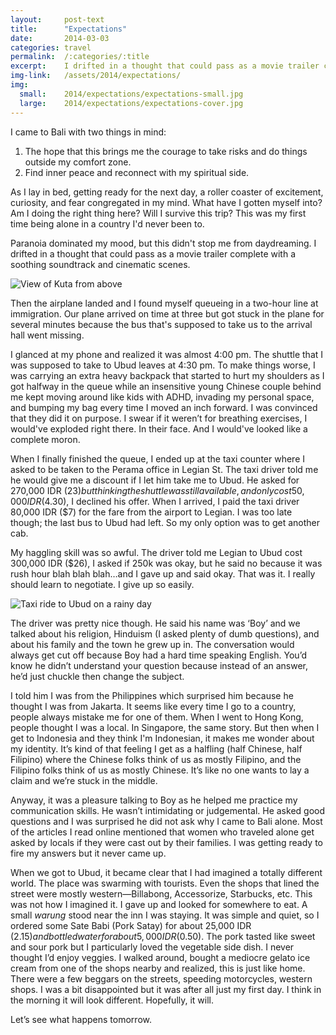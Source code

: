 ```yaml
---
layout:     post-text
title:      "Expectations"
date:       2014-03-03
categories: travel
permalink:  /:categories/:title
excerpt:    I drifted in a thought that could pass as a movie trailer complete with a soothing soundtrack and cinematic scenes.
img-link:   /assets/2014/expectations/
img:
  small:    2014/expectations/expectations-small.jpg
  large:    2014/expectations/expectations-cover.jpg
---
```

I came to Bali with two things in mind:

1. The hope that this brings me the courage to take risks and do things outside my comfort zone.
2. Find inner peace and reconnect with my spiritual side.

As I lay in bed, getting ready for the next day, a roller coaster of excitement, curiosity, and fear congregated in my mind. What have I gotten myself into? Am I doing the right thing here? Will I survive this trip? This was my first time being alone in a country I'd never been to.

Paranoia dominated my mood, but this didn't stop me from daydreaming. I drifted in a thought that could pass as a movie trailer complete with a soothing soundtrack and cinematic scenes.

<div class="module">
  <img src="{{ page.img-link }}1.jpg" alt="View of Kuta from above"  />
</div>

Then the airplane landed and I found myself queueing in a two-hour line at immigration. Our plane arrived on time at three but got stuck in the plane for several minutes because the bus that's supposed to take us to the arrival hall went missing.

I glanced at my phone and realized it was almost 4:00 pm. The shuttle that I was supposed to take to Ubud leaves at 4:30 pm. To make things worse, I was carrying an extra heavy backpack that started to hurt my shoulders as I got halfway in the queue while an insensitive young Chinese couple behind me kept moving around like kids with ADHD, invading my personal space, and bumping my bag every time I moved an inch forward. I was convinced that they did it on purpose. I swear if it weren’t for breathing exercises, I would've exploded right there. In their face. And I would've looked like a complete moron.

When I finally finished the queue, I ended up at the taxi counter where I asked to be taken to the Perama office in Legian St. The taxi driver told me he would give me a discount if I let him take me to Ubud. He asked for 270,000 IDR ($23) but thinking the shuttle was still available, and only cost 50,000 IDR ($4.30), I declined his offer. When I arrived, I paid the taxi driver 80,000 IDR ($7) for the fare from the airport to Legian. I was too late though; the last bus to Ubud had left. So my only option was to get another cab.

My haggling skill was so awful. The driver told me Legian to Ubud cost 300,000 IDR ($26), I asked if 250k was okay, but he said no because it was rush hour blah blah blah…and I gave up and said okay. That was it. I really should learn to negotiate. I give up so easily.

<div class="module">
  <img src="{{ page.img-link }}2.jpg" alt="Taxi ride to Ubud on a rainy day"  />
</div>

The driver was pretty nice though. He said his name was ‘Boy’ and we talked about his religion, Hinduism (I asked plenty of dumb questions), and about his family and the town he grew up in. The conversation would always get cut off because Boy had a hard time speaking English. You’d know he didn’t understand your question because instead of an answer, he’d just chuckle then change the subject.

I told him I was from the Philippines which surprised him because he thought I was from Jakarta. It seems like every time I go to a country, people always mistake me for one of them. When I went to Hong Kong, people thought I was a local. In Singapore, the same story. But then when I get to Indonesia and they think I'm Indonesian, it makes me wonder about my identity. It’s kind of that feeling I get as a halfling (half Chinese, half Filipino) where the Chinese folks think of us as mostly Filipino, and the Filipino folks think of us as mostly Chinese. It’s like no one wants to lay a claim and we’re stuck in the middle.

Anyway, it was a pleasure talking to Boy as he helped me practice my communication skills. He wasn’t intimidating or judgemental. He asked good questions and I was surprised he did not ask why I came to Bali alone. Most of the articles I read online mentioned that women who traveled alone get asked by locals if they were cast out by their families. I was getting ready to fire my answers but it never came up.

When we got to Ubud, it became clear that I had imagined a totally different world. The place was swarming with tourists. Even the shops that lined the street were mostly western—Billabong, Accessorize, Starbucks, etc. This was not how I imagined it. I gave up and looked for somewhere to eat. A small *warung* stood near the inn I was staying. It was simple and quiet, so I ordered some Sate Babi (Pork Satay) for about 25,000 IDR ($2.15) and bottled water for about 5,000  IDR ($0.50). The pork tasted like sweet and sour pork but I particularly loved the vegetable side dish. I never thought I’d enjoy veggies. I walked around, bought a mediocre gelato ice cream from one of the shops nearby and realized, this is just like home. There were a few beggars on the streets, speeding motorcycles, western shops. I was a bit disappointed but it was after all just my first day. I think in the morning it will look different. Hopefully, it will.

Let’s see what happens tomorrow.
